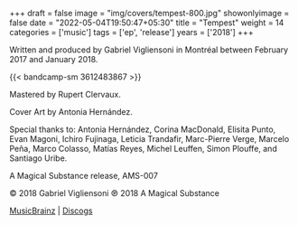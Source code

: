 +++
draft = false
image = "img/covers/tempest-800.jpg"
showonlyimage = false
date = "2022-05-04T19:50:47+05:30"
title = "Tempest"
weight = 14
categories = ['music']
tags = ['ep', 'release']
years = ['2018']
+++


<!--more-->

Written and produced by Gabriel Vigliensoni in Montréal between February 2017 and January 2018.

{{< bandcamp-sm 3612483867 >}}


Mastered by Rupert Clervaux.

Cover Art by Antonia Hernández.

Special thanks to: Antonia Hernández, Corina MacDonald, Elisita Punto, Evan Magoni, Ichiro Fujinaga, Leticia Trandafir, Marc-Pierre Verge, Marcelo Peña, Marco Colasso, Matías Reyes, Michel Leuffen, Simon Plouffe, and Santiago Uribe.

A Magical Substance release, AMS-007

© 2018 Gabriel Vigliensoni ℗ 2018 A Magical Substance

[MusicBrainz](https://musicbrainz.org/release-group/3fd0f21b-4645-4034-949f-83aa99461b64) | [Discogs](https://www.discogs.com/vigliensoni-Tempest/release/12393092)
